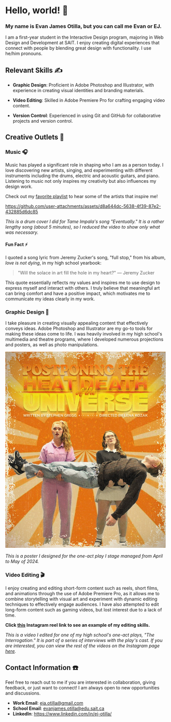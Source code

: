 # Hello, world! 👋

### My name is Evan James Otilla, but you can call me Evan or EJ.
I am a first-year student in the Interactive Design program, majoring in Web Design and Development at SAIT. I enjoy creating digital experiences that connect with people by blending great design with functionality. I use he/him pronouns.

## Relevant Skills ✍️

- **Graphic Design**: Proficient in Adobe Photoshop and Illustrator, with experience in creating visual identities and branding materials.

- **Video Editing**: Skilled in Adobe Premiere Pro for crafting engaging video content.

- **Version Control**: Experienced in using Git and GitHub for collaborative projects and version control.

## Creative Outlets 🧩

### Music 🎧
Music has played a significant role in shaping who I am as a person today. I love discovering new artists, singing, and experimenting with different instruments including the drums, electric and acoustic guitars, and piano. Listening to music not only inspires my creativity but also influences my design work.

Check out my [favorite playlist](https://open.spotify.com/playlist/2e6JDRecVbYUk4PKmZX2XV?si=aWZINSBATDujUVmjhdfsWw) to hear some of the artists that inspire me!

https://github.com/user-attachments/assets/d8a644dc-5638-4f39-87e2-432885d6dc85

*This is a drum cover I did for Tame Impala's song "Eventually." It is a rather lengthy song (about 5 minutes), so I reduced the video to show only what was necessary.*

#### Fun Fact ⚡️

I quoted a song lyric from Jeremy Zucker's song, "full stop," from his album, *love is not dying*, in my high school yearbook:

> "Will the solace in art fill the hole in my heart?" — Jeremy Zucker

This quote essentially reflects my values and inspires me to use design to express myself and interact with others. I truly believe that meaningful art can bring comfort and have a positive impact, which motivates me to communicate my ideas clearly in my work.

### Graphic Design 🎨

I take pleasure in creating visually appealing content that effectively conveys ideas. Adobe Photoshop and Illustrator are my go-to tools for making these ideas come to life. I was heavily involved in my high school's multimedia and theatre programs, where I developed numerous projections and posters, as well as photo manipulations.

![A bright orange poster displaying two women holding a man's body, each with contradicting expressions, with a title stating, "Postponing the Heat Death of the Universe," crediting Stephen Gregg as the writer and Lena Kozak as the director at the top of the poster.](/PHDU%20Poster%20by%20Evan%20James%20Otilla.jpeg)

*This is a poster I designed for the one-act play I stage managed from April to May of 2024.*

### Video Editing 🎬

I enjoy creating and editing short-form content such as reels, short films, and animations through the use of Adobe Premiere Pro, as it allows me to combine storytelling with visual art and experiment with dynamic editing techniques to effectively engage audiences. I have also attempted to edit long-form content such as gaming videos, but lost interest due to a lack of time.

**Click [this](https://www.instagram.com/reel/C5p96B8iY8A/?igsh=MXhzbnEzcXBuemw1dA==) Instagram reel link to see an example of my editing skills.**

*This is a video I edited for one of my high school's one-act plays, "The Interrogation." It is part of a series of interviews with the play's cast. If you are interested, you can view the rest of the videos on the Instagram page [here](https://www.instagram.com/find_lydiac/).*

## Contact Information ☎️

Feel free to reach out to me if you are interested in collaboration, giving feedback, or just want to connect! I am always open to new opportunities and discussions.

- **Work Email**: eja.otilla@gmail.com
- **School Email**: evanjames.otilla@edu.sait.ca
- **LinkedIn**: https://www.linkedin.com/in/ej-otilla/
